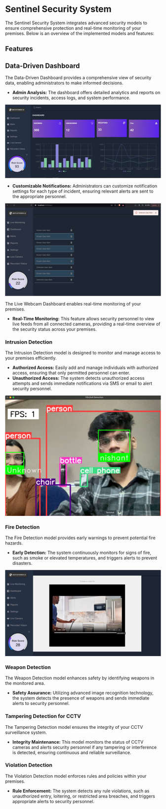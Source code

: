 # Sentinel Security System

The Sentinel Security System integrates advanced security models to ensure comprehensive protection and real-time monitoring of your premises. Below is an overview of the implemented models and features:

## Features

## Data-Driven Dashboard
The Data-Driven Dashboard provides a comprehensive view of security data, enabling administrators to make informed decisions.

- **Admin Analysis:** The dashboard offers detailed analytics and reports on security incidents, access logs, and system performance.

![Data-Driven Dashboard](/Dashboard.jpeg)

- **Customizable Notifications:** Administrators can customize notification settings for each type of incident, ensuring relevant alerts are sent to the appropriate personnel.

![Data-Driven Dashboard](/Notifications.png)

The Live Webcam Dashboard enables real-time monitoring of your premises.

- **Real-Time Monitoring:** This feature allows security personnel to view live feeds from all connected cameras, providing a real-time overview of the security status across your premises.

### Intrusion Detection
The Intrusion Detection model is designed to monitor and manage access to your premises efficiently.

- **Authorized Access:** Easily add and manage individuals with authorized access, ensuring that only permitted personnel can enter.
- **Unauthorized Access:** The system detects unauthorized access attempts and sends immediate notifications via SMS or email to alert security personnel.

![Intrusion Detection Model](/IntrutrusionDetection.jpeg)

### Fire Detection

The Fire Detection model provides early warnings to prevent potential fire hazards.

- **Early Detection:** The system continuously monitors for signs of fire, such as smoke or elevated temperatures, and triggers alerts to prevent disasters.

![Fire Detection Model](/FireDetection.jpeg)

### Weapon Detection
The Weapon Detection model enhances safety by identifying weapons in the monitored area.

- **Safety Assurance:** Utilizing advanced image recognition technology, the system detects the presence of weapons and sends immediate alerts to security personnel.

### Tampering Detection for CCTV
The Tampering Detection model ensures the integrity of your CCTV surveillance system.

- **Integrity Maintenance:** This model monitors the status of CCTV cameras and alerts security personnel if any tampering or interference is detected, ensuring continuous and reliable surveillance.

### Violation Detection
The Violation Detection model enforces rules and policies within your premises.

- **Rule Enforcement:** The system detects any rule violations, such as unauthorized entry, loitering, or restricted area breaches, and triggers appropriate alerts to security personnel.